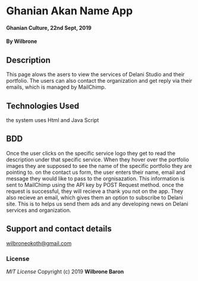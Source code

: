 # Ghanian Akan Name App
#### Ghanian Culture, 22nd Sept, 2019
#### By **Wilbrone**
## Description
This page alows the asers to view the services of Delani Studio and their portfolio. The users can also contact the organization and get reply via their emails, which is managed by MailChimp.

## Technologies Used
the system uses Html and Java Script

## BDD
Once the user clicks on the specific service logo they get to read the description under that specific service.
When they hover over the portfolio images they are supposed to see the name of the specific portfolio they are pointing to.
on the contact us form, the user enters their name, email and message they would like to pass to the orgnisazation. This information is sent to MailChimp using the API key by POST Request method. once the request is successful, they will recieve a thank you not on the app.
They also recieve an email, which gives them an option to subscribe to Delani site. This is to helps us send them ads and any developing news on Delani services and organization.


## Support and contact details
wilbroneokoth@gmail.com
### License
*MIT License*
Copyright (c) 2019 **Wilbrone Baron**

